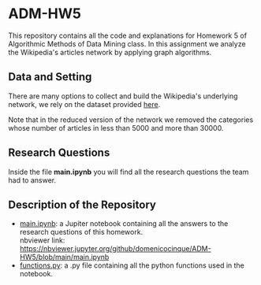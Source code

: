 # ADM-HW5
This repository contains all the code and explanations for Homework 5 of Algorithmic Methods of Data Mining class. In this assignment we analyze the Wikipedia's articles network by applying graph algorithms.

## Data and Setting
There are many options to collect and build the Wikipedia's underlying network, we rely on the dataset provided [here](https://drive.google.com/file/d/1QVt0aMOFvLjOEm5eKeCxBQUwIU30_NIh/view).

Note that in the reduced version of the network we removed the categories whose number of articles in less than 5000 and more than 30000.

## Research Questions
Inside the file **main.ipynb** you will find all the research questions the team had to answer.

## Description of the Repository
- [main.ipynb](main.ipynb): a Jupiter notebook containing all the answers to the research questions of this homework.  
  nbviewer link: https://nbviewer.jupyter.org/github/domenicocinque/ADM-HW5/blob/main/main.ipynb
- [functions.py](functions.py): a .py file containing all the python functions used in the notebook.

